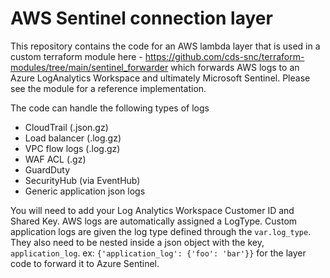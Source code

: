 # AWS Sentinel connection layer

This repository contains the code for an AWS lambda layer that is used in a custom terraform module here - https://github.com/cds-snc/terraform-modules/tree/main/sentinel_forwarder
which forwards AWS logs to an Azure LogAnalytics Workspace and ultimately Microsoft Sentinel. Please see the module for a reference implementation.

The code can handle the following types of logs
- CloudTrail (.json.gz)
- Load balancer (.log.gz)
- VPC flow logs (.log.gz)
- WAF ACL (.gz)
- GuardDuty
- SecurityHub (via EventHub)
- Generic application json logs

You will need to add your Log Analytics Workspace Customer ID and Shared Key. AWS logs are automatically assigned a LogType.
Custom application logs are given the log type defined through the `var.log_type`. They also need to be nested inside a json
object with the key, `application_log`. ex: `{'application_log': {'foo': 'bar'}}` for the layer code to forward it to Azure Sentinel.